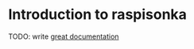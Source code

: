 # Introduction to raspisonka

TODO: write [great documentation](http://jacobian.org/writing/what-to-write/)
